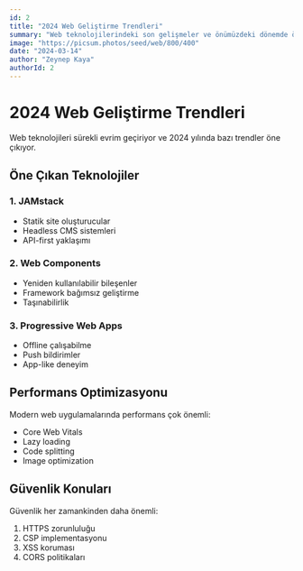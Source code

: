 ```yaml
---
id: 2
title: "2024 Web Geliştirme Trendleri"
summary: "Web teknolojilerindeki son gelişmeler ve önümüzdeki dönemde öne çıkacak trendler..."
image: "https://picsum.photos/seed/web/800/400"
date: "2024-03-14"
author: "Zeynep Kaya"
authorId: 2
---
```


# 2024 Web Geliştirme Trendleri

Web teknolojileri sürekli evrim geçiriyor ve 2024 yılında bazı trendler öne çıkıyor.

## Öne Çıkan Teknolojiler

### 1. JAMstack
- Statik site oluşturucular
- Headless CMS sistemleri
- API-first yaklaşımı

### 2. Web Components
- Yeniden kullanılabilir bileşenler
- Framework bağımsız geliştirme
- Taşınabilirlik

### 3. Progressive Web Apps
- Offline çalışabilme
- Push bildirimler
- App-like deneyim

## Performans Optimizasyonu

Modern web uygulamalarında performans çok önemli:

- Core Web Vitals
- Lazy loading
- Code splitting
- Image optimization

## Güvenlik Konuları

Güvenlik her zamankinden daha önemli:

1. HTTPS zorunluluğu
2. CSP implementasyonu
3. XSS koruması
4. CORS politikaları 